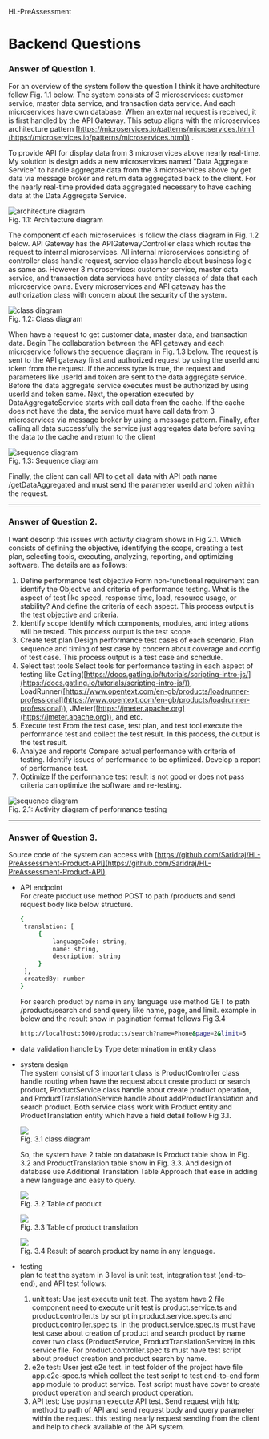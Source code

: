  HL-PreAssessment

# Backend Questions

### Answer of Question 1.


For an overview of the system follow the question I think it have architecture follow Fig. 1.1 below. The system consists of 3 microservices: customer service, master data service, and transaction data service. And each microservices have own database. When an external request is received, it is first handled by the API Gateway. This setup aligns with the microservices architecture pattern [https://microservices.io/patterns/microservices.html](https://microservices.io/patterns/microservices.html)) .

To provide API for display data from 3 microservices above nearly real-time. My solution is design adds a new microservices named "Data Aggregate Service" to handle aggregate data from the 3 microservices above by get data via message broker and return data aggregated back to the client. For the nearly real-time provided data aggregated necessary to have caching data at the Data Aggregate Service.

![architecture diagram](https://res.cloudinary.com/dmdxfjunb/image/upload/v1720244389/HLAB-Architecture_Diagram_oopsbw.jpg) \
Fig. 1.1: Architecture diagram 

The component of each microservices is follow the class diagram in Fig. 1.2 below. API Gateway has the APIGatewayController class which routes the request to internal microservices. All internal microservices consisting of controller class handle request, service class handle about business logic as same as. However 3 microservices: customer service, master data service, and transaction data services have entity classes of data that each microservice owns. Every microservices and API gateway has the authorization class with concern about the security of the system.

![class diagram](https://res.cloudinary.com/dmdxfjunb/image/upload/v1720244482/HLAB-Class_Diagram_nkw46w.jpg) \
Fig. 1.2: Class diagram 

When have a request to get customer data, master data, and transaction data. Begin The collaboration between the API gateway and each microservice follows the sequence diagram in Fig. 1.3 below. The request is sent to the API gateway first and authorized request by using the userId and token from the request. If the access type is true, the request and parameters like userId and token are sent to the data aggregate service. Before the data aggregate service executes must be authorized by using userId and token same. Next, the operation executed by DataAggregateService starts with call data from the cache. If the cache does not have the data, the service must have call data from  3 microservices via message broker by using a message pattern. Finally, after calling all data successfully the service just aggregates data before saving the data to the cache and return to the client

![sequence diagram](https://res.cloudinary.com/dmdxfjunb/image/upload/v1720244488/Untitled_19_sylyvk.png) \
Fig. 1.3: Sequence diagram 

Finally, the client can call API to get all data with API path name /getDataAggregated and must send the parameter userId and token within the request.


------------------------------------------------

### Answer of Question 2.
I want descrip this issues with activity diagram shows in Fig 2.1. Which consists of defining the objective, identifying the scope, creating a test plan, selecting tools, executing, analyzing, reporting, and optimizing software. The details are as follows:
1. Define performance test objective 
Form non-functional requirement can identify the Objective and criteria of performance testing. What is the aspect of test like speed, response time, load, resource usage, or stability? And define the criteria of each aspect. This process output is the test objective and criteria.
2. Identify scope
Identify which components, modules, and integrations will be tested. This process output is the test scope.
3. Create test plan
Design performance test cases of each scenario. Plan sequence and timing of test case by concern about coverage and config of test case. This process output is a test case and schedule.
4. Select test tools
Select tools for performance testing in each aspect of testing like Gatling([https://docs.gatling.io/tutorials/scripting-intro-js/](https://docs.gatling.io/tutorials/scripting-intro-js/)), LoadRunner([https://www.opentext.com/en-gb/products/loadrunner-professional](https://www.opentext.com/en-gb/products/loadrunner-professional)), JMeter([https://jmeter.apache.org](https://jmeter.apache.org)), and etc.
5. Execute test
From the test case, test plan, and test tool execute the performance test and collect the test result. In this process, the output is the test result.
6. Analyze and reports
Compare actual performance with criteria of testing. Identify issues of performance to be optimized. Develop a report of performance test.
7. Optimize 
If the performance test result is not good or does not pass criteria can optimize the software and re-testing.

![sequence diagram](https://res.cloudinary.com/dmdxfjunb/image/upload/v1720288294/HLAB-performance_test_wcog4q.jpg) \
Fig. 2.1: Activity diagram of performance testing

----------------------------------------

### Answer of Question 3.
Source code of the system can access with [https://github.com/Saridraj/HL-PreAssessment-Product-API](https://github.com/Saridraj/HL-PreAssessment-Product-API). 
- API endpoint \
  For create product use method POST to path /products and send request body like below structure.

   ```bash
  {
    translation: [
        {
            languageCode: string,
            name: string,
            description: string
        }
    ],
    createdBy: number
  }
  ```

   For search product by name in any language use method GET to path /products/search and send query like name, page, and limit. example in below and the result show in pagination format follows Fig 3.4

   ```bash
   http://localhost:3000/products/search?name=Phone&page=2&limit=5
  ```

- data validation handle by Type determination in entity class

- system design \
  The system consist of 3 important class is ProductController class handle routing when have the request about create product or search product, ProductService class handle about create product operation, and ProductTranslationService handle about addProductTranslation and search product. Both service class work with Product entity and ProductTranslation entity which have a field detail follow Fig 3.1. 

  ![](https://res.cloudinary.com/dmdxfjunb/image/upload/v1720383229/HLAB-Page-4_vahzgk.jpg) \
  Fig. 3.1 class diagram


  So, the system have 2 table on database is Product table show in Fig. 3.2 and ProductTranslation table show in Fig. 3.3. And design of database use Additional Translation Table Approach that ease in adding a new language and easy to query.

    ![](https://res.cloudinary.com/dmdxfjunb/image/upload/v1740072890/Screenshot_2568-02-21_at_00.30.23_kvwc8t.png) \
   Fig. 3.2 Table of product

    ![](https://res.cloudinary.com/dmdxfjunb/image/upload/v1740072904/Screenshot_2568-02-21_at_00.30.14_uzksjx.png) \
   Fig. 3.3 Table of product translation


   ![](https://res.cloudinary.com/dmdxfjunb/image/upload/v1740072916/Screenshot_2568-02-21_at_00.28.19_v3pcfs.png) \
   Fig. 3.4 Result of search product by name in any language.



- testing \
  plan to test the system in 3 level is unit test, integration test (end-to-end), and API test follows:
    1. unit test: Use jest execute unit test. The system have 2 file component need to execute unit test is product.service.ts and product.controller.ts by script in product.service.spec.ts and product.controller.spec.ts. In the product.service.spec.ts must have test case about creation of product and search product by name cover two class (ProductService, ProductTranslationService) in this service file. For product.controller.spec.ts must have test script about product creation and product search by name.
    2. e2e test: User jest e2e test. in test folder of the project have file app.e2e-spec.ts which collect the test script to test end-to-end form app module to product service. Test script must have cover to create product operation and search product operation.
    3. API test: Use postman execute API test. Send request with http method to path of API and send request body and query parameter within the request. this testing nearly request sending from the client and help to check avaliable of the API system.



